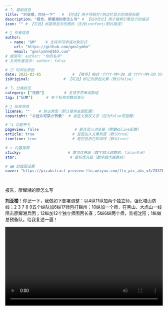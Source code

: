 ```yaml
---
# 🏷️ 基础信息
title: "刘亚楼，你记一下"   # 【可选】用于导航栏/侧边栏显示的简短标题
description: "报告，廖耀湘的廖怎么写" # 【SEO优化】用于搜索引擎显示的描述
icon: "" # 【可选】标题旁显示的图标（支持iconfont/图片路径）

# 👤 作者信息
author: 
  - name: "GM"    # 支持字符串或对象形式
    url: "https://github.com/gmslymhn" 
    email: "gmslymhn@163.com"
# 或简写: author: "你的名字" 
# 关闭作者显示: author: false

# 🕒 时间与原创
date: 2025-03-05              # 【推荐】格式：YYYY-MM-DD 或 YYYY-MM-DD hh:mm:ss
isOriginal:               # 【可选】标记为原创文章（默认false）

# 🏷️ 分类标签
category: ["视频"]         # 支持字符串或数组
tag: ["玩梗"]      # 多个标签用数组表示

# 📜 版权信息
license: ""    # 协议类型（默认使用主题配置）
copyright: "未经许可禁止转载"  # 自定义版权文字（设为false可隐藏）

# 🔍 功能开关
pageview: false                # 是否显示浏览量（需要Waline配置）
article: true                 # 是否加入文章列表（默认true）
timeline: true                # 是否显示在时间线（默认true）

# ⭐ 内容推荐
sticky:                     # 置顶优先级（数字越大越靠前，false关闭）
star:                        # 星标优先级（数字越大越靠前）

# 🖼️ 封面图设置
cover: "https://picabstract-preview-ftn.weiyun.com/ftn_pic_abs_v3/2537b1e13aa8b7a6386d26cc3301dfa455026a6d9df1a77f83c0d8100aa5a8246fc65da4ff5394f439390dac63944127?pictype=scale&from=30013&version=3.3.3.3&fname=2025-05-16e061W.jpg&size=750"  # 文章卡片封面图（建议尺寸：1200×600）

---
```

报告，廖耀湘的廖怎么写
<!-- more -->
**刘亚楼**！你记一下，我做如下部署调整：以4纵11纵加两个独立师，强化塔山防线；2 3 7 8 9五个纵队加6纵17师包打锦州；10纵加一个师，在黑山、大虎山一线阻击廖耀湘兵团；12纵加12个独立师围困长春；5纵6纵两个师，监视沈阳；1纵做总预备队。给我复述一遍！

<video width="100%" controls> <source src="https://vercel-lz.tyut.tech/api/lz?fid=i5eK02wdjjof&pwd=44kk&isNewd=https://innlab.lanzn.com" type="video/mp4"> 您的浏览器不支持MP3播放 </video>
